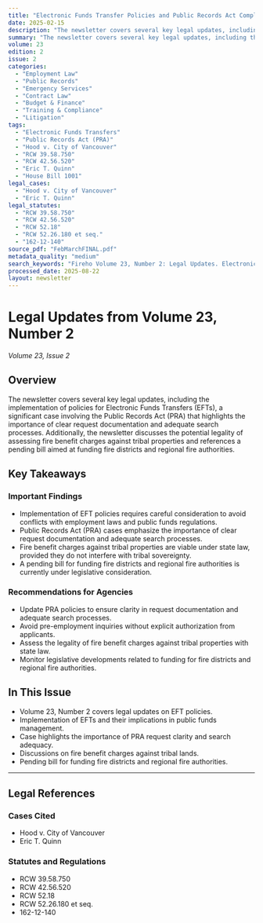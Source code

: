 ```yaml
---
title: "Electronic Funds Transfer Policies and Public Records Act Compliance"
date: 2025-02-15
description: "The newsletter covers several key legal updates, including the implementation of policies for Electronic Funds Transfers (EFTs), a significant case involving the Public Records Act (PRA) that highlights the importance of clear request documentation and adequate search processes. Additionally, the newsletter discusses the potential legality of assessing fire benefit charges against tribal properties and references a pending bill aimed at funding fire districts and regional fire authorities."
summary: "The newsletter covers several key legal updates, including the implementation of policies for Electronic Funds Transfers (EFTs), a significant case involving the Public Records Act (PRA) that highlights the importance of clear request documentation and adequate search processes. Additionally, the newsletter discusses the potential legality of assessing fire benefit charges against tribal properties and references a pending bill aimed at funding fire districts and regional fire authorities."
volume: 23
edition: 2
issue: 2
categories:
  - "Employment Law"
  - "Public Records"
  - "Emergency Services"
  - "Contract Law"
  - "Budget & Finance"
  - "Training & Compliance"
  - "Litigation"
tags:
  - "Electronic Funds Transfers"
  - "Public Records Act (PRA)"
  - "Hood v. City of Vancouver"
  - "RCW 39.58.750"
  - "RCW 42.56.520"
  - "Eric T. Quinn"
  - "House Bill 1001"
legal_cases:
  - "Hood v. City of Vancouver"
  - "Eric T. Quinn"
legal_statutes:
  - "RCW 39.58.750"
  - "RCW 42.56.520"
  - "RCW 52.18"
  - "RCW 52.26.180 et seq."
  - "162-12-140"
source_pdf: "FebMarchFINAL.pdf"
metadata_quality: "medium"
search_keywords: "Fireho Volume 23, Number 2: Legal Updates. Electronic Funds Transfers (EFTs) policies discussed in detail. Public Records Act (PRA) case analysis, including the importance of request clarity and searc..."
processed_date: 2025-08-22
layout: newsletter
---
```


# Legal Updates from Volume 23, Number 2

*Volume 23, Issue 2*

## Overview

The newsletter covers several key legal updates, including the implementation of policies for Electronic Funds Transfers (EFTs), a significant case involving the Public Records Act (PRA) that highlights the importance of clear request documentation and adequate search processes. Additionally, the newsletter discusses the potential legality of assessing fire benefit charges against tribal properties and references a pending bill aimed at funding fire districts and regional fire authorities.

## Key Takeaways

### Important Findings

- Implementation of EFT policies requires careful consideration to avoid conflicts with employment laws and public funds regulations.
- Public Records Act (PRA) cases emphasize the importance of clear request documentation and adequate search processes.
- Fire benefit charges against tribal properties are viable under state law, provided they do not interfere with tribal sovereignty.
- A pending bill for funding fire districts and regional fire authorities is currently under legislative consideration.

### Recommendations for Agencies

- Update PRA policies to ensure clarity in request documentation and adequate search processes.
- Avoid pre-employment inquiries without explicit authorization from applicants.
- Assess the legality of fire benefit charges against tribal properties with state law.
- Monitor legislative developments related to funding for fire districts and regional fire authorities.

## In This Issue

- Volume 23, Number 2 covers legal updates on EFT policies.
- Implementation of EFTs and their implications in public funds management.
- Case highlights the importance of PRA request clarity and search adequacy.
- Discussions on fire benefit charges against tribal lands.
- Pending bill for funding fire districts and regional fire authorities.

---

## Legal References

### Cases Cited

- Hood v. City of Vancouver
- Eric T. Quinn

### Statutes and Regulations

- RCW 39.58.750
- RCW 42.56.520
- RCW 52.18
- RCW 52.26.180 et seq.
- 162-12-140

